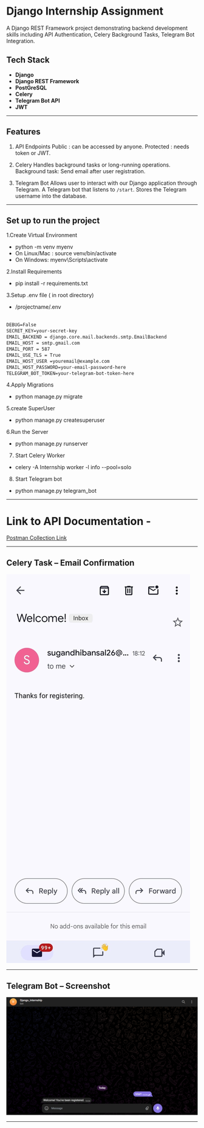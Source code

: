 #                                       Django Internship Assignment 


A Django REST Framework project demonstrating backend development skills including API Authentication, Celery Background Tasks, Telegram Bot Integration.


## Tech Stack

- **Django**
- **Django REST Framework**
- **PostGreSQL**
- **Celery**
- **Telegram Bot API**
- **JWT**


---


## Features

1. API Endpoints
    Public : can be accessed by anyone.
    Protected : needs token or JWT.

2. Celery 
    Handles background tasks or long-running operations. 
    Background task: Send email after user registration.

3. Telegram Bot
    Allows user to interact with our Django application through Telegram.
    A Telegram bot that listens to `/start`.
    Stores the Telegram username into the database.


---



##   Set up to run the project


1.Create Virtual Environment
-    python -m venv myenv
-    On Linux/Mac : source venv/bin/activate  
-    On Windows: myenv\Scripts\activate

2.Install Requirements
-    pip install -r requirements.txt

3.Setup .env file ( in root directory)
-    /projectname/.env

```env

DEBUG=False
SECRET_KEY=your-secret-key
EMAIL_BACKEND = django.core.mail.backends.smtp.EmailBackend
EMAIL_HOST = smtp.gmail.com
EMAIL_PORT = 587
EMAIL_USE_TLS = True
EMAIL_HOST_USER =youremail@example.com
EMAIL_HOST_PASSWORD=your-email-password-here
TELEGRAM_BOT_TOKEN=your-telegram-bot-token-here

```


4.Apply Migrations
-    python manage.py migrate

5.create SuperUser
-    python manage.py createsuperuser

6.Run the Server
-    python manage.py runserver


7. Start Celery Worker  
-   celery -A Internship worker -l info --pool=solo  


8. Start Telegram bot  
-   python manage.py telegram_bot  



---


# Link to API Documentation - 

[Postman Collection Link](https://documenter.getpostman.com/view/37031551/2sB2x8ErFC)


---


## Celery Task – Email Confirmation

   ![Celery Mail](https://raw.githubusercontent.com/sugandhi15/Internship_Assignment/main/Assets/CeleryMail.jpeg)


---

## Telegram Bot – Screenshot


   ![Telegram Bot Working](https://raw.githubusercontent.com/sugandhi15/Internship_Assignment/main/Assets/Telegram_Bot.png)


---
